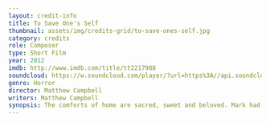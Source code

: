 ```yaml
---
layout: credit-info
title: To Save One's Self
thumbnail: assets/img/credits-grid/to-save-ones-self.jpg
category: credits
role: Composer
type: Short Film
year: 2012
imdb: http://www.imdb.com/title/tt2217988
soundcloud: https://w.soundcloud.com/player/?url=https%3A//api.soundcloud.com/playlists/3250282&amp;auto_play=false&amp;hide_related=false&amp;show_comments=false&amp;show_user=false&amp;show_reposts=false&amp;visual=false
genre: Horror
director: Matthew Campbell
writers: Matthew Campbell
synopsis: The comforts of home are sacred, sweet and beloved. Mark had all of that... a beautiful wife, an angelic daughter, a purpose.
---
```



